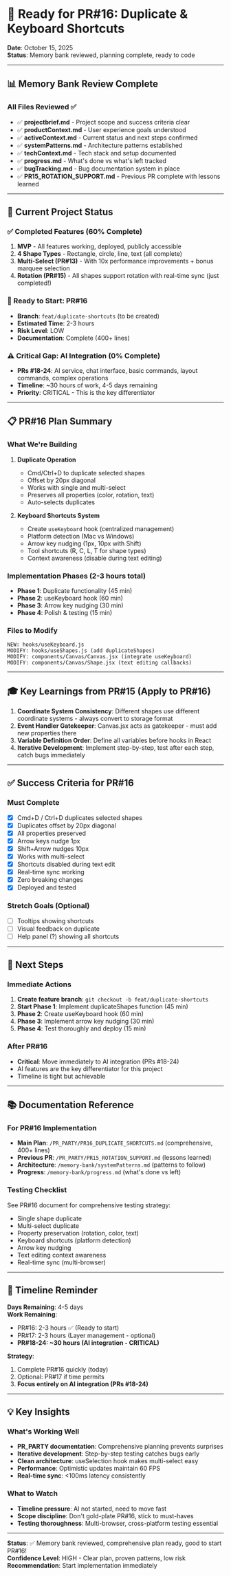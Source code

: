 # 🚀 Ready for PR#16: Duplicate & Keyboard Shortcuts

**Date**: October 15, 2025  
**Status**: Memory bank reviewed, planning complete, ready to code

---

## 📊 Memory Bank Review Complete

### All Files Reviewed ✅
- ✅ **projectbrief.md** - Project scope and success criteria clear
- ✅ **productContext.md** - User experience goals understood
- ✅ **activeContext.md** - Current status and next steps confirmed
- ✅ **systemPatterns.md** - Architecture patterns established
- ✅ **techContext.md** - Tech stack and setup documented
- ✅ **progress.md** - What's done vs what's left tracked
- ✅ **bugTracking.md** - Bug documentation system in place
- ✅ **PR15_ROTATION_SUPPORT.md** - Previous PR complete with lessons learned

---

## 🎯 Current Project Status

### ✅ Completed Features (60% Complete)
1. **MVP** - All features working, deployed, publicly accessible
2. **4 Shape Types** - Rectangle, circle, line, text (all complete)
3. **Multi-Select (PR#13)** - With 10x performance improvements + bonus marquee selection
4. **Rotation (PR#15)** - All shapes support rotation with real-time sync (just completed!)

### 🎯 Ready to Start: PR#16
- **Branch**: `feat/duplicate-shortcuts` (to be created)
- **Estimated Time**: 2-3 hours
- **Risk Level**: LOW
- **Documentation**: Complete (400+ lines)

### ⚠️ Critical Gap: AI Integration (0% Complete)
- **PRs #18-24**: AI service, chat interface, basic commands, layout commands, complex operations
- **Timeline**: ~30 hours of work, 4-5 days remaining
- **Priority**: CRITICAL - This is the key differentiator

---

## 📋 PR#16 Plan Summary

### What We're Building
1. **Duplicate Operation**
   - Cmd/Ctrl+D to duplicate selected shapes
   - Offset by 20px diagonal
   - Works with single and multi-select
   - Preserves all properties (color, rotation, text)
   - Auto-selects duplicates

2. **Keyboard Shortcuts System**
   - Create `useKeyboard` hook (centralized management)
   - Platform detection (Mac vs Windows)
   - Arrow key nudging (1px, 10px with Shift)
   - Tool shortcuts (R, C, L, T for shape types)
   - Context awareness (disable during text editing)

### Implementation Phases (2-3 hours total)
- **Phase 1**: Duplicate functionality (45 min)
- **Phase 2**: useKeyboard hook (60 min)
- **Phase 3**: Arrow key nudging (30 min)
- **Phase 4**: Polish & testing (15 min)

### Files to Modify
```
NEW: hooks/useKeyboard.js
MODIFY: hooks/useShapes.js (add duplicateShapes)
MODIFY: components/Canvas/Canvas.jsx (integrate useKeyboard)
MODIFY: components/Canvas/Shape.jsx (text editing callbacks)
```

---

## 🎓 Key Learnings from PR#15 (Apply to PR#16)

1. **Coordinate System Consistency**: Different shapes use different coordinate systems - always convert to storage format
2. **Event Handler Gatekeeper**: Canvas.jsx acts as gatekeeper - must add new properties there
3. **Variable Definition Order**: Define all variables before hooks in React
4. **Iterative Development**: Implement step-by-step, test after each step, catch bugs immediately

---

## ✅ Success Criteria for PR#16

### Must Complete
- [x] Cmd+D / Ctrl+D duplicates selected shapes
- [x] Duplicates offset by 20px diagonal
- [x] All properties preserved
- [x] Arrow keys nudge 1px
- [x] Shift+Arrow nudges 10px
- [x] Works with multi-select
- [x] Shortcuts disabled during text edit
- [x] Real-time sync working
- [x] Zero breaking changes
- [x] Deployed and tested

### Stretch Goals (Optional)
- [ ] Tooltips showing shortcuts
- [ ] Visual feedback on duplicate
- [ ] Help panel (?) showing all shortcuts

---

## 🚀 Next Steps

### Immediate Actions
1. **Create feature branch**: `git checkout -b feat/duplicate-shortcuts`
2. **Start Phase 1**: Implement duplicateShapes function (45 min)
3. **Phase 2**: Create useKeyboard hook (60 min)
4. **Phase 3**: Implement arrow key nudging (30 min)
5. **Phase 4**: Test thoroughly and deploy (15 min)

### After PR#16
- **Critical**: Move immediately to AI integration (PRs #18-24)
- AI features are the key differentiator for this project
- Timeline is tight but achievable

---

## 📚 Documentation Reference

### For PR#16 Implementation
- **Main Plan**: `/PR_PARTY/PR16_DUPLICATE_SHORTCUTS.md` (comprehensive, 400+ lines)
- **Previous PR**: `/PR_PARTY/PR15_ROTATION_SUPPORT.md` (lessons learned)
- **Architecture**: `/memory-bank/systemPatterns.md` (patterns to follow)
- **Progress**: `/memory-bank/progress.md` (what's done vs left)

### Testing Checklist
See PR#16 document for comprehensive testing strategy:
- Single shape duplicate
- Multi-select duplicate
- Property preservation (rotation, color, text)
- Keyboard shortcuts (platform detection)
- Arrow key nudging
- Text editing context awareness
- Real-time sync (multi-browser)

---

## 🎯 Timeline Reminder

**Days Remaining**: 4-5 days  
**Work Remaining**: 
- PR#16: 2-3 hours ✅ (Ready to start)
- PR#17: 2-3 hours (Layer management - optional)
- **PR#18-24: ~30 hours (AI integration - CRITICAL)**

**Strategy**: 
1. Complete PR#16 quickly (today)
2. Optional: PR#17 if time permits
3. **Focus entirely on AI integration (PRs #18-24)**

---

## 💡 Key Insights

### What's Working Well
- **PR_PARTY documentation**: Comprehensive planning prevents surprises
- **Iterative development**: Step-by-step testing catches bugs early
- **Clean architecture**: useSelection hook makes multi-select easy
- **Performance**: Optimistic updates maintain 60 FPS
- **Real-time sync**: <100ms latency consistently

### What to Watch
- **Timeline pressure**: AI not started, need to move fast
- **Scope discipline**: Don't gold-plate PR#16, stick to must-haves
- **Testing thoroughness**: Multi-browser, cross-platform testing essential

---

**Status**: ✅ Memory bank reviewed, comprehensive plan ready, good to start PR#16!  
**Confidence Level**: HIGH - Clear plan, proven patterns, low risk  
**Recommendation**: Start implementation immediately


